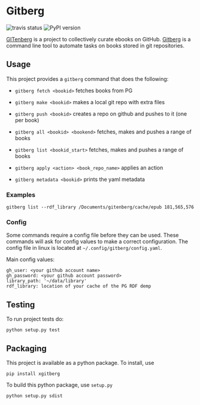 # Gitberg
![travis status](https://img.shields.io/travis/gitenberg-dev/gitberg.svg)
![PyPI version](https://img.shields.io/pypi/v/xgitberg.svg)

[GITenberg](gitenberg.org) is a project to collectively curate ebooks on GitHub.
[Gitberg](https://github.com/gitenberg-dev/gitberg) is a command line tool to automate tasks on books stored in git repositories.


## Usage

This project provides a `gitberg` command that does the following:

+ `gitberg fetch <bookid>` fetches books from PG
+ `gitberg make <bookid>` makes a local git repo with extra files
+ `gitberg push <bookid>` creates a repo on github and pushes to it (one per book)
+ `gitberg all <bookid> <bookend>` fetches, makes and pushes a range of books
+ `gitberg list <bookid_start>` fetches, makes and pushes a range of books

+ `gitberg apply <action> <book_repo_name>` applies an action
+ `gitberg metadata <bookid>` prints the yaml metadata


### Examples

```
gitberg list --rdf_library /Documents/gitenberg/cache/epub 181,565,576

```

### Config

Some commands require a config file before they can be used.
These commands will ask for config values to make a correct configuration.
The config file in linux is located at `~/.config/gitberg/config.yaml`.

Main config values:

    gh_user: <your github account name>
    gh_password: <your github account password>
    library_path: '~/data/library'
    rdf_library: location of your cache of the PG RDF demp
## Testing

To run project tests do:

    python setup.py test


## Packaging

This project is available as a python package. To install, use 

    pip install xgitberg
    
To build this python package, use `setup.py`

    python setup.py sdist

